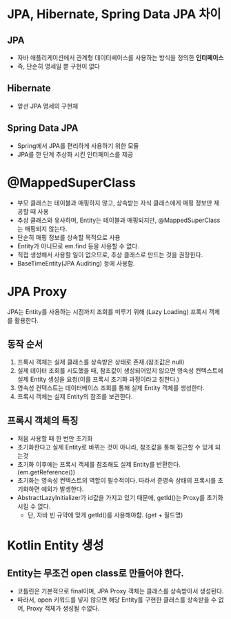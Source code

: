 # JPA, Hibernate, Spring Data JPA 차이
## JPA
- 자바 애플리케이션에서 관계형 데이터베이스를 사용하는 방식을 정의한 **인터페이스**
- 즉, 단순히 명세일 뿐 구현이 없다
## Hibernate
- 앞선 JPA 명세의 구현체
## Spring Data JPA
- Spring에서 JPA를 편리하게 사용하기 위한 모듈
- JPA를 한 단계 추상화 시킨 인터페이스를 제공

# @MappedSuperClass
- 부모 클래스는 테이블과 매핑하지 않고, 상속받는 자식 클래스에게 매핑 정보만 제공할 때 사용
- 추상 클래스와 유사하며, Entity는 테이블과 매핑되지만, @MappedSuperClass는 매핑되지 않는다.
- 단순히 매핑 정보를 상속할 목적으로 사용
- Entity가 아니므로 em.find 등을 사용할 수 없다.
- 직접 생성해서 사용할 일이 없으므로, 추상 클래스로 만드는 것을 권장한다.
- BaseTimeEntity(JPA Auditing) 등에 사용함.

# JPA Proxy
JPA는 Entity를 사용하는 시점까지 조회를 미루기 위해 (Lazy Loading) 프록시 객체를 활용한다.
## 동작 순서
1. 프록시 객체는 실제 클래스를 상속받은 상태로 존재.(참조값은 null)
2. 실제 데이터 조회를 시도했을 때, 참조값이 생성되어있지 않으면 영속성 컨텍스트에 실제 Entity 생성을 요청(이를 프록시 초기화 과정이라고 칭한다.)
3. 영속성 컨텍스트는 데이터베이스 조회를 통해 실제 Entity 객체를 생성한다.
4. 프록시 객체는 실제 Entity의 참조를 보관한다.
## 프록시 객체의 특징
- 처음 사용할 때 한 번만 초기화
- 초기화한다고 실제 Entity로 바뀌는 것이 아니라, 참조값을 통해 접근할 수 있게 되는것
- 초기화 이후에는 프록시 객체를 참조해도 실제 Entity를 반환한다. (em.getReference())
- 초기화는 영속성 컨텍스트의 역할이 필수적이다. 따라서 준영속 상태의 프록시를 초기화하면 예외가 발생한다.
- AbstractLazyInitializer가 id값을 가지고 있기 때문에, getId()는 Proxy를 초기화시킬 수 없다.
    - 단, 자바 빈 규약에 맞게 getId()를 사용해야함. (get + 필드명)
# Kotlin Entity 생성
## Entity는 무조건 open class로 만들어야 한다.
- 코틀린은 기본적으로 final이며, JPA Proxy 객체는 클래스를 상속받아서 생성된다.
- 따라서, open 키워드를 넣지 않으면 해당 Entity를 구현한 클래스를 상속받을 수 없어, Proxy 객체가 생성될 수없다.
